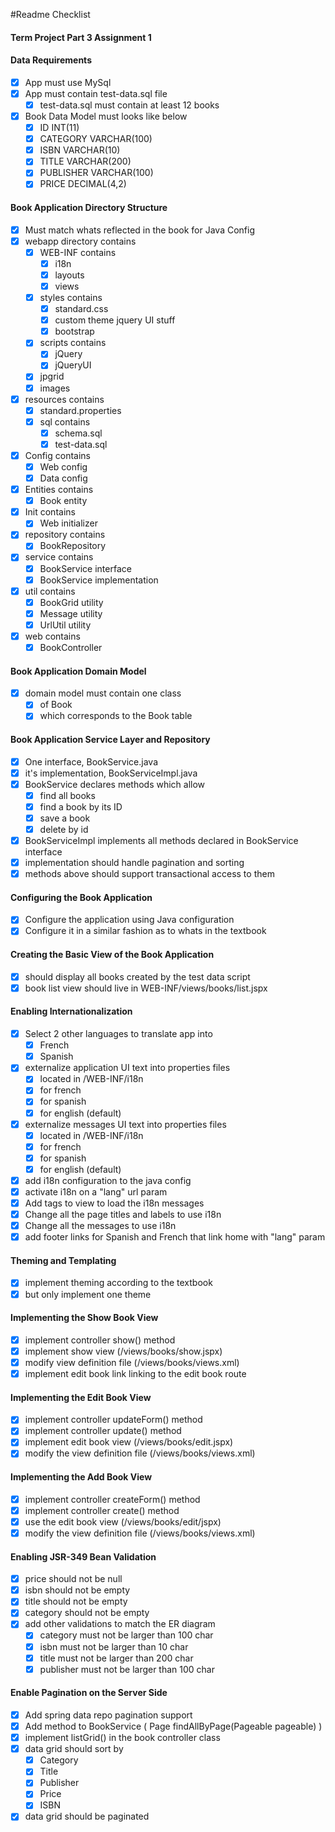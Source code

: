 #Readme Checklist
#### Term Project Part 3 Assignment 1

#### Data Requirements
   -[x] App must use MySql
   -[x] App must contain test-data.sql file
        -[x] test-data.sql must contain at least 12 books
   -[x] Book Data Model must looks like below
        -[x] ID INT(11)
        -[x] CATEGORY VARCHAR(100)
        -[x] ISBN VARCHAR(10)
        -[x] TITLE VARCHAR(200)
        -[x] PUBLISHER VARCHAR(100)
        -[x] PRICE DECIMAL(4,2)
#### Book Application Directory Structure
   -[x] Must match whats reflected in the book for Java Config
   -[x] webapp directory contains
        -[x] WEB-INF contains
            -[x] i18n
            -[x] layouts
            -[x] views
        -[x] styles contains
            -[x] standard.css
            -[x] custom theme jquery UI stuff
            -[x] bootstrap
        -[x] scripts contains
            -[x] jQuery
            -[x] jQueryUI
        -[x] jpgrid
        -[x] images
   -[x] resources contains
        -[x] standard.properties
        -[x] sql contains
            -[x] schema.sql
            -[x] test-data.sql
   -[x] Config contains
        -[x] Web config
        -[x] Data config
   -[x] Entities contains
        -[x] Book entity
   -[x] Init contains
        -[x] Web initializer
   -[x] repository contains
        -[x] BookRepository
   -[x] service contains
        -[x] BookService interface
        -[x] BookService implementation
   -[x] util contains
        -[x] BookGrid utility
        -[x] Message utility
        -[x] UrlUtil utility
   -[x] web contains
        -[x] BookController

#### Book Application Domain Model
   -[x] domain model must contain one class
        -[x] of Book
        -[x] which corresponds to the Book table

#### Book Application Service Layer and Repository
   -[x] One interface, BookService.java
   -[x] it's implementation, BookServiceImpl.java
   -[x] BookService declares methods which allow
        -[x] find all books
        -[x] find a book by its ID
        -[x] save a book
        -[x] delete by id
   -[x] BookServiceImpl implements all methods declared in BookService interface
   -[x] implementation should handle pagination and sorting
   -[x] methods above should support transactional access to them 
   
#### Configuring the Book Application
   -[x] Configure the application using Java configuration
   -[x] Configure it in a similar fashion as to whats in the textbook
   
#### Creating the Basic View of the Book Application
   -[x] should display all books created by the test data script
   -[x] book list view should live in WEB-INF/views/books/list.jspx
   
#### Enabling Internationalization
   -[x] Select 2 other languages to translate app into
        -[x] French
        -[x] Spanish
   -[x] externalize application UI text into properties files
        -[x] located in /WEB-INF/i18n
        -[x] for french
        -[x] for spanish
        -[x] for english (default)
   -[x] externalize messages UI text into properties files
        -[x] located in /WEB-INF/i18n
        -[x] for french
        -[x] for spanish
        -[x] for english (default)
   -[x] add i18n configuration to the java config
   -[x] activate i18n on a "lang" url param
   -[x] Add tags to view to load the i18n messages
   -[x] Change all the page titles and labels to use i18n
   -[x] Change all the messages to use i18n
   -[x] add footer links for Spanish and French that link home with "lang" param
   
#### Theming and Templating
   -[x] implement theming according to the textbook
   -[x] but only implement one theme
   
#### Implementing the Show Book View
   -[x] implement controller show() method
   -[x] implement show view (/views/books/show.jspx)
   -[x] modify view definition file (/views/books/views.xml)
   -[x] implement edit book link linking to the edit book route

#### Implementing the Edit Book View
   -[x] implement controller updateForm() method
   -[x] implement controller update() method
   -[x] implement edit book view (/views/books/edit.jspx)
   -[x] modify the view definition file (/views/books/views.xml)
   
#### Implementing the Add Book View
   -[x] implement controller createForm() method
   -[x] implement controller create() method
   -[x] use the edit book view (/views/books/edit/jspx)
   -[x] modify the view definition file (/views/books/views.xml)
   
#### Enabling JSR-349 Bean Validation
   -[x] price should not be null
   -[x] isbn should not be empty
   -[x] title should not be empty
   -[x] category should not be empty
   -[x] add other validations to match the ER diagram
        -[x] category must not be larger than 100 char
        -[x] isbn must not be larger than 10 char
        -[x] title must not be larger than 200 char
        -[x] publisher must not be larger than 100 char
   
#### Enable Pagination on the Server Side
   -[x] Add spring data repo pagination support
   -[x] Add method to BookService ( Page<Book> findAllByPage(Pageable pageable) )
   -[x] implement listGrid() in the book controller class
   -[x] data grid should sort by
        -[x] Category
        -[x] Title
        -[x] Publisher
        -[x] Price
        -[x] ISBN
   -[x] data grid should be paginated